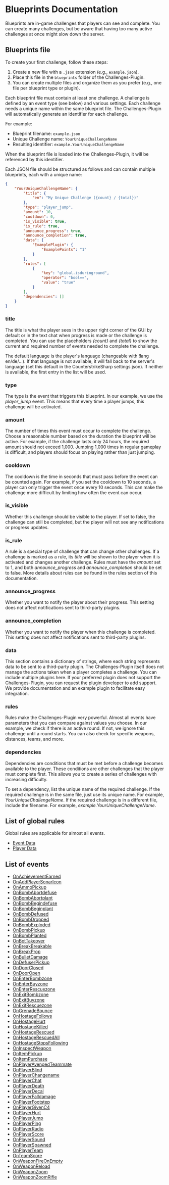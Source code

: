 # Blueprints Documentation

Blueprints are in-game challenges that players can see and complete. You can create many challenges, but be aware that having too many active challenges at once might slow down the server.

## Blueprints file

To create your first challenge, follow these steps:

1. Create a new file with a `.json` extension (e.g., `example.json`).
2. Place this file in the `blueprints` folder of the Challenges-Plugin.
3. You can create multiple files and organize them as you prefer (e.g., one file per blueprint type or plugin).

Each blueprint file must contain at least one challenge. A challenge is defined by an event type (see below) and various settings. Each challenge needs a unique name within the same blueprint file. The Challenges-Plugin will automatically generate an identifier for each challenge.

For example:
- Blueprint filename: `example.json`
- Unique Challenge name: `YourUniqueChallengeName`
- Resulting identifier: `example.YourUniqueChallengeName`

When the blueprint file is loaded into the Challenges-Plugin, it will be referenced by this identifier.

Each JSON file should be structured as follows and can contain multiple blueprints, each with a unique name:

```json
{
	"YourUniqueChallengeName": {
		"title": {
			"en": "My Unique Challenge ({count} / {total})"
		},
		"type": "player_jump",
		"amount": 10,
		"cooldown": 0,
		"is_visible": true,
		"is_rule": true,
		"announce_progress": true,
		"announce_completion": true,
		"data": {
			"ExamplePlugin": {
				"ExamplePoints": "1"
			}
		},
		"rules": [
			{
				"key": "global.isduringround",
				"operator": "bool==",
				"value": "true"
			}
		],
		"dependencies": []
	}
}
```

### title

The title is what the player sees in the upper right corner of the GUI by default or in the text chat when progress is made or the challenge is completed. You can use the placeholders *{count}* and *{total}* to show the current and required number of events needed to complete the challenge.

The default language is the player's language (changeable with !lang en/de/...). If that language is not available, it will fall back to the server's language (set this default in the CounterstrikeSharp settings json). If neither is available, the first entry in the list will be used.

### type

The type is the event that triggers this blueprint. In our example, we use the *player_jump* event. This means that every time a player jumps, this challenge will be activated.

### amount

The number of times this event must occur to complete the challenge. Choose a reasonable number based on the duration the blueprint will be active. For example, if the challenge lasts only 24 hours, the required amount should not exceed 1,000. Jumping 1,000 times in regular gameplay is difficult, and players should focus on playing rather than just jumping.

### cooldown

The cooldown is the time in seconds that must pass before the event can be counted again. For example, if you set the cooldown to 10 seconds, a player can only trigger the event once every 10 seconds. This can make the challenge more difficult by limiting how often the event can occur.

### is_visible

Whether this challenge should be visible to the player. If set to false, the challenge can still be completed, but the player will not see any notifications or progress updates.

### is_rule

A rule is a special type of challenge that can change other challenges. If a challenge is marked as a rule, its *title* will be shown to the player when it is activated and changes another challenge. Rules must have the *amount* set to 1, and both *announce_progress* and *announce_completion* should be set to false. More details about rules can be found in the rules section of this documentation.

### announce_progress

Whether you want to notify the player about their progress. This setting does not affect notifications sent to third-party plugins.

### announce_completion

Whether you want to notify the player when this challenge is completed. This setting does not affect notifications sent to third-party plugins.

### data

This section contains a dictionary of strings, where each string represents data to be sent to a third-party plugin. The Challenges-Plugin itself does not manage the actions taken when a player completes a challenge. You can include multiple plugins here. If your preferred plugin does not support the Challenges-Plugin, you can request the plugin developer to add support. We provide documentation and an example plugin to facilitate easy integration.

### rules

Rules make the Challenges-Plugin very powerful. Almost all events have parameters that you can compare against values you choose. In our example, we check if there is an active round. If not, we ignore this challenge until a round starts. You can also check for specific weapons, distances, teams, and more.

### dependencies

Dependencies are conditions that must be met before a challenge becomes available to the player. These conditions are other challenges that the player must complete first. This allows you to create a series of challenges with increasing difficulty.

To set a dependency, list the unique name of the required challenge. If the required challenge is in the same file, just use its unique name. For example, *YourUniqueChallengeName*. If the required challenge is in a different file, include the filename. For example, *example.YourUniqueChallengeName*.

## List of global rules

Global rules are applicable for almost all events.

- [Event Data](blueprints/GlobalEventData.md)
- [Player Data](blueprints/GlobalPlayerData.md)

## List of events

- [OnAchievementEarned](blueprints/OnAchievementEarned.md)
- [OnAddPlayerSonarIcon](blueprints/OnAddPlayerSonarIcon.md)
- [OnAmmoPickup](blueprints/OnAmmoPickup.md)
- [OnBombAbortdefuse](blueprints/OnBombAbortdefuse.md)
- [OnBombAbortplant](blueprints/OnBombAbortplant.md)
- [OnBombBegindefuse](blueprints/OnBombBegindefuse.md)
- [OnBombBeginplant](blueprints/OnBombBeginplant.md)
- [OnBombDefused](blueprints/OnBombDefused.md)
- [OnBombDropped](blueprints/OnBombDropped.md)
- [OnBombExploded](blueprints/OnBombExploded.md)
- [OnBombPickup](blueprints/OnBombPickup.md)
- [OnBombPlanted](blueprints/OnBombPlanted.md)
- [OnBotTakeover](blueprints/OnBotTakeover.md)
- [OnBreakBreakable](blueprints/OnBreakBreakable.md)
- [OnBreakProp](blueprints/OnBreakProp.md)
- [OnBulletDamage](blueprints/OnBulletDamage.md)
- [OnDefuserPickup](blueprints/OnDefuserPickup.md)
- [OnDoorClosed](blueprints/OnDoorClosed.md)
- [OnDoorOpen](blueprints/OnDoorOpen.md)
- [OnEnterBombzone](blueprints/OnEnterBombzone.md)
- [OnEnterBuyzone](blueprints/OnEnterBuyzone.md)
- [OnEnterRescuezone](blueprints/OnEnterRescuezone.md)
- [OnExitBombzone](blueprints/OnExitBombzone.md)
- [OnExitBuyzone](blueprints/OnExitBuyzone.md)
- [OnExitRescuezone](blueprints/OnExitRescuezone.md)
- [OnGrenadeBounce](blueprints/OnGrenadeBounce.md)
- [OnHostageFollows](blueprints/OnHostageFollows.md)
- [OnHostageHurt](blueprints/OnHostageHurt.md)
- [OnHostageKilled](blueprints/OnHostageKilled.md)
- [OnHostageRescued](blueprints/OnHostageRescued.md)
- [OnHostageRescuedAll](blueprints/OnHostageRescuedAll.md)
- [OnHostageStopsFollowing](blueprints/OnHostageStopsFollowing.md)
- [OnInspectWeapon](blueprints/OnInspectWeapon.md)
- [OnItemPickup](blueprints/OnItemPickup.md)
- [OnItemPurchase](blueprints/OnItemPurchase.md)
- [OnPlayerAvengedTeammate](blueprints/OnPlayerAvengedTeammate.md)
- [OnPlayerBlind](blueprints/OnPlayerBlind.md)
- [OnPlayerChangename](blueprints/OnPlayerChangename.md)
- [OnPlayerChat](blueprints/OnPlayerChat.md)
- [OnPlayerDeath](blueprints/OnPlayerDeath.md)
- [OnPlayerDecal](blueprints/OnPlayerDecal.md)
- [OnPlayerFalldamage](blueprints/OnPlayerFalldamage.md)
- [OnPlayerFootstep](blueprints/OnPlayerFootstep.md)
- [OnPlayerGivenC4](blueprints/OnPlayerGivenC4.md)
- [OnPlayerHurt](blueprints/OnPlayerHurt.md)
- [OnPlayerJump](blueprints/OnPlayerJump.md)
- [OnPlayerPing](blueprints/OnPlayerPing.md)
- [OnPlayerRadio](blueprints/OnPlayerRadio.md)
- [OnPlayerScore](blueprints/OnPlayerScore.md)
- [OnPlayerSound](blueprints/OnPlayerSound.md)
- [OnPlayerSpawned](blueprints/OnPlayerSpawned.md)
- [OnPlayerTeam](blueprints/OnPlayerTeam.md)
- [OnTeamScore](blueprints/OnTeamScore.md)
- [OnWeaponFireOnEmpty](blueprints/OnWeaponFireOnEmpty.md)
- [OnWeaponReload](blueprints/OnWeaponReload.md)
- [OnWeaponZoom](blueprints/OnWeaponZoom.md)
- [OnWeaponZoomRifle](blueprints/OnWeaponZoomRifle.md)
